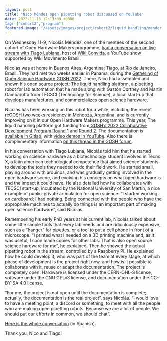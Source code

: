 ```yaml
---
layout: post
title: "Nico Méndez open pipetting robot discussed on YouTube"
date: 2022-11-16 12:13:00 +0000
tag: ["cohort2","program"]
featured-image: "/assets/images/project/cohort2/liquid_handling/mender.png"
---
```




On Wednesday 11-9, Nicolás Méndez, one of the mentees of the second cohort of Open Hardware Makers programme, [had a conversation on live stream with Tiago Lubiana](https://youtu.be/KpWH2y9TRrs), host of [Wiki Convida](https://www.youtube.com/playlist?list=PLEmJ1V6HikFRRaCui2f-Y5VOygksZKNoP), a YouTube show supported by Wiki Movimento Brasil. 

Nicolás was at home in Buenos Aires, Argentina; Tiago, at Río de Janeiro, Brasil. They had met two weeks earlier in Panama, during the [Gathering of Open Science Hardware GOSH 2022](https://gathering2022.openhardware.science/). There, Nico had assembled and shown his open source project: [The liquid handling platform](https://openhardware.space/projects/cohort2/ch2_liquid_handling_platform/), a pipetting robot for lab automation that he made along with Gastón Corthey and Martin Gambarotta from TECSCI (Technology for Science), a local start-up that develops manufactures, and commercializes open science hardware.

Nicolás has been working on this robot for a while, including the recent [reGOSH two weeks residency in Mendoza, Argentina](https://regosh.libres.cc/en/residencies/residency-mendoza-2022/), and is currently improving on it in our Open Hardware Makers programme. This year, The liquid handling platform got funding from[ GOSH’s 2022 Collaborative Development Program Round 1](https://forum.openhardware.science/t/apply-here-for-gosh-s-2022-collaborative-development-program-round-1/3380) and [Round 2](https://forum.openhardware.science/t/results-phase-2-of-collaborative-development-program/4245). The documentation is [available in Gitlab](https://gitlab.com/pipettin-bot/pipettin-grbl), with  [video demos in YouTube](https://youtu.be/dh-6NOpwQ7U). Also there is complementary information [on this thread in the GOSH forum](https://forum.openhardware.science/t/pipetting-bot-project-presentation/3797).

In his conversation with Tiago Lubiana, Nicolás told him that he started working on science hardware as a biotechnology student involved in Tecno X, a latin american technological competence that aimed science students to develop the tools they needed to do their field work. He started small, playing around with arduinos, and was gradually getting involved in the open hardware scene, and evolving his concepts on what open hardware is and the impact it could have. He also detailed how he collaborates with TECSCI start-up, incubated by the National University of San Martín, a nice example of public-private articulation for open science. “I started working on cardboard; I had nothing. Being connected with the people who have the appropriate machines to actually do things is an important part of making open science hardware”, said Nicolás. 

Remembering his early PhD years at his current lab, Nicolás talked about some little simple tools that every lab needs and are ridiculously expensive, such as a “hanger” for pipettes, or a tool to put a cell phone in front of a microscope. “I printed what I needed on a 3D printing machine and, as it was useful, I soon made copies for other labs. That is also open source science hardware for me”, he explained. Then he showed the actual pipetting robot in the stream, controlled by a Raspberry Pi. He explained how he could develop it, who was part of the team at every stage, at which phase of development is the project right now, and how is it possible to collaborate with it, reuse or adapt the documentation. The project is completely open: Hardware is licensed under the CERN-OHL-S license, software under the GNU GPLv3 license, and documentation under the CC-BY-SA 4.0 license. 

“For me, the project is not open until the documentation is complete; actually, the documentation is the real project”, says Nicolás. “I would love to have a meeting point, a discord or something, to meet with all the people who are making open pipetting robots. Because we are a lot of people. We should put our efforts in common, we should chat”.

[Here is the whole conversation](https://youtu.be/KpWH2y9TRrs) (in Spanish). 

Thank you, Nico and Tiago!


